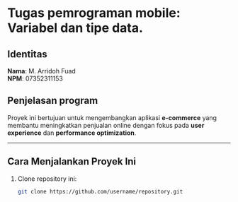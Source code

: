 # Tugas pemrograman mobile: Variabel dan tipe data.

## Identitas

**Nama**: M. Arridoh Fuad  
**NPM**: 07352311153

## Penjelasan program
Proyek ini bertujuan untuk mengembangkan aplikasi **e-commerce** yang membantu meningkatkan penjualan online dengan fokus pada **user experience** dan **performance optimization**.

---

## Cara Menjalankan Proyek Ini

1. Clone repository ini:  
   ```bash
   git clone https://github.com/username/repository.git
